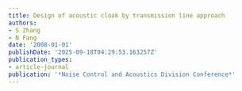 ```yaml
---
title: Design of acoustic cloak by transmission line approach
authors:
- S Zhang
- N Fang
date: '2008-01-01'
publishDate: '2025-09-18T04:29:53.163257Z'
publication_types:
- article-journal
publication: '*Noise Control and Acoustics Division Conference*'
---
```


